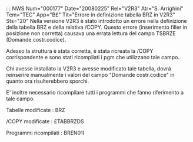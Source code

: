  :  : NWS Num="000177" Date="20080225" Rel="V2R3" Atr="S. Arrighini" Tem="TEC" App="B£" Tit="Errore in definizione tabella BRZ in V2R3" Sts="20"
Nella versione V2R3 è stato introdotto un errore nella definizione della tabella BRZ e della relativa /COPY. Questo errore (inserimento filler in posizione non corretta) causava una errata lettura del campo T$BRZE (Domande costr.codice).

Adesso la struttura è stata corretta, è stata ricreata la /COPY corrispondente e sono stati ricompilati i pgm che utilizzano tale campo.

Chi avesse installato la V2R3 e avesse modificato tale tabella, dovrà reinserire manualmente i valori del campo "Domande costr.codice" in quanto ora risulterebbero sporchi.

E' inoltre necessario ricompilare tutti i programmi che fanno riferimento a tale campo.

Tabelle modificate : 
BRZ

/COPY modificate : 
£TABBRZDS

Programmi ricompilati : 
BREN01I
